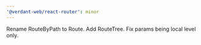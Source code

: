 ```yaml
---
'@verdant-web/react-router': minor
---
```


Rename RouteByPath to Route. Add RouteTree. Fix params being local level only.
